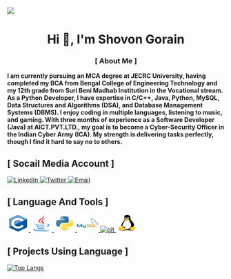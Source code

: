 <img aligh="center" width="1500" src="https://holopin.me/shovon12j34">

<h1 align="center">Hi 👋, I'm Shovon Gorain</h1>
<h3 align="center" >[ About Me ]</h3>

**I am currently pursuing an MCA degree at JECRC University, having completed my BCA from Bengal College of Engineering Technology and my 12th grade from Suri Beni Madhab Institution in the Vocational stream. As a Python Developer, I have expertise in C/C++, Java, Python, MySQL, Data Structures and Algorithms (DSA), and Database Management Systems (DBMS). I enjoy coding in multiple languages, listening to music, and gaming. With three months of experience as a Software Developer (Java) at AICT.PVT.LTD., my goal is to become a Cyber-Security Officer in the Indian Cyber Army (ICA). My strength is delivering tasks perfectly, though I find it hard to say no to others.**

## [ Socail Media Account ]
<a href="https://www.linkedin.com/in/shovon-gorain-6314702b8?utm_source=share&utm_campaign=share_via&utm_content=profile&utm_medium=android_app" target="_blank">
    <img src="https://img.shields.io/badge/LinkedIn-0077B5?style=for-the-badge&logo=linkedin&logoColor=white" alt="LinkedIn" />
</a>
<a href="https://x.com/Shovon_Gorain?t=HRXRb_no1Jddhk3mfJZ9eA&s=09" target="_blank">
    <img src="https://img.shields.io/badge/Twitter-1DA1F2?style=for-the-badge&logo=twitter&logoColor=white" alt="Twitter" />
</a>
<a href="mailto:shovongorain1002@gmail.com">
    <img src="https://img.shields.io/badge/Email-D14836?style=for-the-badge&logo=gmail&logoColor=white" alt="Email" />
</a>


## [ Language And Tools ]
<a href="https://www.cprogramming.com/" target="_blank" rel="noreferrer">
    <img src="https://raw.githubusercontent.com/devicons/devicon/master/icons/c/c-original.svg" alt="c" width="50" height="40">
</a>
<a href="https://www.java.com" target="_blank" rel="noreferrer">
    <img src="https://raw.githubusercontent.com/devicons/devicon/master/icons/java/java-original.svg" alt="java" width="50" height="40">
</a>
<a href="https://www.python.org" target="_blank" rel="noreferrer">
    <img src="https://raw.githubusercontent.com/devicons/devicon/master/icons/python/python-original.svg" alt="python" width="50" height="40">
</a>
<a href="https://www.mysql.com/" target="_blank" rel="noreferrer">
    <img src="https://raw.githubusercontent.com/devicons/devicon/master/icons/mysql/mysql-original-wordmark.svg" alt="mysql" width="50" height="40">
</a>
<a href="https://git-scm.com/" target="_blank" rel="noreferrer">
    <img src="https://www.vectorlogo.zone/logos/git-scm/git-scm-icon.svg" alt="git" width="50" height="40">
</a>
<a href="https://www.linux.org/" target="_blank" rel="noreferrer">
    <img src="https://raw.githubusercontent.com/devicons/devicon/master/icons/linux/linux-original.svg" alt="linux" width="50" height="40">
</a>


## [ Projects Using Language ]

[![Top Langs](https://github-readme-stats.vercel.app/api/top-langs/?username=shovon-gorain)](https://github.com/shovon-gorain/github-readme-stats)

